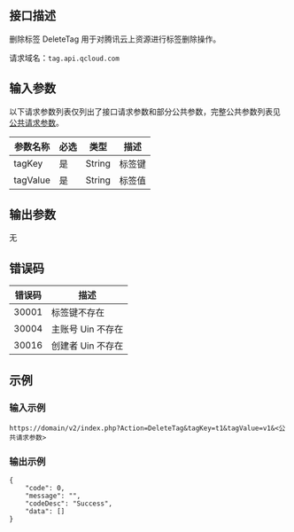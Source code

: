
## 接口描述
删除标签 DeleteTag 用于对腾讯云上资源进行标签删除操作。

请求域名：`tag.api.qcloud.com`

## 输入参数
以下请求参数列表仅列出了接口请求参数和部分公共参数，完整公共参数列表见 [公共请求参数]()。

|参数名称|必选|类型|描述|
|---------|---------|---------|--------|
|tagKey|	是|	String	|标签键|
|tagValue|	是|	String	|标签值|

## 输出参数

无

## 错误码

| 错误码 | 描述 |
|---------|---------|
|30001|	标签键不存在|
|30004|	主账号 Uin 不存在|
|30016|	创建者 Uin 不存在|

## 示例
### 输入示例

```
https://domain/v2/index.php?Action=DeleteTag&tagKey=t1&tagValue=v1&<公共请求参数>
```
### 输出示例

```
{
    "code": 0,
    "message": "",
    "codeDesc": "Success",
    "data": []
}
```
